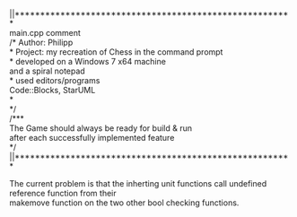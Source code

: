 <p>
||*******************************************************<br/>
main.cpp comment<br/>
/* Author: Philipp<br/>
 * Project: my recreation of Chess in the command prompt<br/>
 * developed on a Windows 7 x64 machine<br/>
  and a spiral notepad<br/>
 * used editors/programs<br/>
   Code::Blocks, StarUML<br/>
 *<br/>
*/<br/>
/***<br/>
 The Game should always be ready for build & run<br/>
 after each successfully implemented feature<br/>
*/<br/>
||*******************************************************<br/>
<p>The current problem is that the inherting unit functions call undefined reference function from their<br/>
makemove function on the two other bool checking functions.</p>
